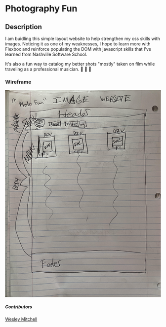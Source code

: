 # Photography Fun

## Description
I am buidling this simple layout website to help strengthen my css skills with images. Noticing it as one of my weaknesses, I hope to learn more with Flexbox and reinforce populating the DOM with javascript skills that I've learned from Nashville Software School. 

It's also a fun way to catalog my better shots "mostly" taken on film while traveling as a professional musician. :musical_note: :drum: :musical_note:

### Wireframe
![Photo Fun Wireframe](./images/image-wireframe.jpg)

##### Contributors
[Wesley Mitchell](https://github.com/wes-mitchell)